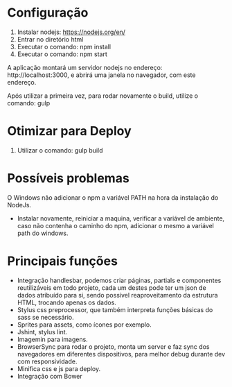 # Configuração #

1. Instalar nodejs: https://nodejs.org/en/
2. Entrar no diretório html
5. Executar o comando: npm install
6. Executar o comando: npm start

A aplicação montará um servidor nodejs no endereço: http://localhost:3000, e abrirá uma janela no navegador, com este endereço.

Após utilizar a primeira vez, para rodar novamente o build, utilize o comando: gulp


# Otimizar para Deploy #
1. Utilizar o comando: gulp build

# Possíveis problemas #

O Windows não adicionar o npm a variável PATH na hora da instalação do NodeJs.
   - Instalar novamente, reiniciar a maquina, verificar a variável de ambiente, caso não contenha o caminho do npm, adicionar o mesmo a variável path do windows.


# Principais funções #

- Integração handlesbar, podemos criar páginas, partials e componentes reutilizáveis em todo projeto, cada um destes pode ter um json de dados atribuído para si, sendo possível reaproveitamento da estrutura HTML, trocando apenas os dados.
- Stylus css preprocessor, que também interpreta funções básicas do sass se necessário.
- Sprites para assets, como ícones por exemplo.
- Jshint, stylus lint.
- Imagemin para imagens.
- BrowserSync para rodar o projeto, monta um server e faz sync dos navegadores em diferentes dispositivos, para melhor debug durante dev com responsividade.
- Minifica css e js para deploy.
- Integração com Bower




